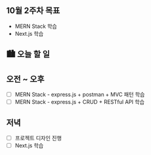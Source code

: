 ## 10월 2주차 목표

- MERN Stack 학습
- Next.js 학습

## 🏙️ 오늘 할 일

## 오전 ~ 오후

- [ ] MERN Stack - express.js + postman + MVC 패턴 학습
- [ ] MERN Stack - express.js + CRUD + RESTful API 학습

## 저녁

- [ ] 프로젝트 디자인 진행
- [ ] Next.js 학습
